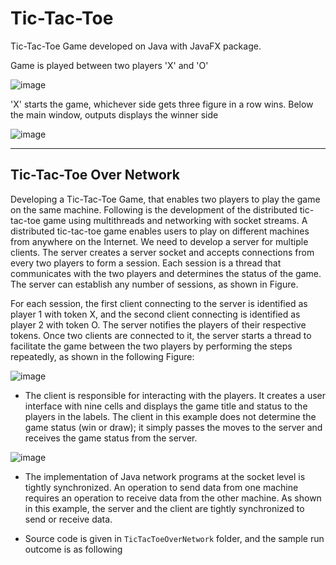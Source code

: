 # Tic-Tac-Toe
Tic-Tac-Toe Game developed on Java with JavaFX package.

Game is played between two players 'X' and 'O'

![image](https://user-images.githubusercontent.com/24220136/230802954-b721df7b-ff41-4857-8254-d0cf720e3b5d.png)

'X' starts the game, whichever side gets three figure in a row wins. Below the main window, outputs displays the winner side

![image](https://user-images.githubusercontent.com/24220136/230802982-7dff198b-7517-4411-881f-f8267fd78a12.png)

------------------

## Tic-Tac-Toe Over Network

Developing a Tic-Tac-Toe Game, that enables two players to play the game on the same machine. Following is the development of the distributed tic-tac-toe game using multithreads and networking with socket streams. A distributed tic-tac-toe game enables users to play on different machines from anywhere on the Internet. We need to develop a server for multiple clients. The server creates a server socket and accepts connections from every two players to form a session. Each session is a thread that
communicates with the two players and determines the status of the game. The server can establish any number of sessions, as shown in Figure. 

For each session, the first client connecting to the server is identified as player 1 with token X, and the second client connecting is identified as player 2 with token O. The server notifies the players of their respective tokens. Once two clients are connected to it, the server starts a thread to facilitate the game between the two players by performing the steps repeatedly, as shown in the following Figure:

![image](https://github.com/af4092/Tic-Tac-Toe/assets/24220136/b3c2c808-a3aa-4b39-b1de-086b6fb012e1)

- The client is responsible for interacting with the players. It creates a user interface with nine cells and displays the game title and status to the players in the labels. The client in this example does not determine the game status (win or draw); it simply passes the moves to the server and receives the game status from the server. 

![image](https://github.com/af4092/Tic-Tac-Toe/assets/24220136/f67f4d0a-71d6-41ca-8591-6ed0814b30f9)

- The implementation of Java network programs at the socket level is tightly synchronized. An operation to send data from one machine requires an operation to receive data from the other machine. As shown in this example, the server and the client are tightly synchronized to send or receive data.

- Source code is given in `TicTacToeOverNetwork` folder, and the sample run outcome is as following 
